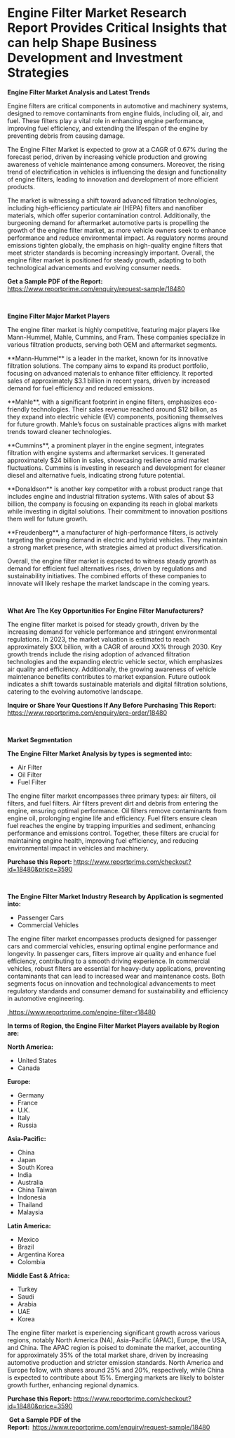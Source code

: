 <p><h1>Engine Filter Market Research Report Provides Critical Insights that can help Shape Business Development and Investment Strategies</h1></p><p><strong>Engine Filter Market Analysis and Latest Trends</strong></p>
<p><p>Engine filters are critical components in automotive and machinery systems, designed to remove contaminants from engine fluids, including oil, air, and fuel. These filters play a vital role in enhancing engine performance, improving fuel efficiency, and extending the lifespan of the engine by preventing debris from causing damage.</p><p>The Engine Filter Market is expected to grow at a CAGR of 0.67% during the forecast period, driven by increasing vehicle production and growing awareness of vehicle maintenance among consumers. Moreover, the rising trend of electrification in vehicles is influencing the design and functionality of engine filters, leading to innovation and development of more efficient products.</p><p>The market is witnessing a shift toward advanced filtration technologies, including high-efficiency particulate air (HEPA) filters and nanofiber materials, which offer superior contamination control. Additionally, the burgeoning demand for aftermarket automotive parts is propelling the growth of the engine filter market, as more vehicle owners seek to enhance performance and reduce environmental impact. As regulatory norms around emissions tighten globally, the emphasis on high-quality engine filters that meet stricter standards is becoming increasingly important. Overall, the engine filter market is positioned for steady growth, adapting to both technological advancements and evolving consumer needs.</p></p>
<p><strong>Get a Sample PDF of the Report:&nbsp;</strong> <a href="https://www.reportprime.com/enquiry/request-sample/18480?utm_campaign=4459&utm_medium=2&utm_source=Github&utm_content=ia&utm_term=18052025&utm_id=engine-filter">https://www.reportprime.com/enquiry/request-sample/18480</a></p>
<p>&nbsp;</p>
<p><strong>Engine Filter Major Market Players</strong></p>
<p><p>The engine filter market is highly competitive, featuring major players like Mann-Hummel, Mahle, Cummins, and Fram. These companies specialize in various filtration products, serving both OEM and aftermarket segments.</p><p>**Mann-Hummel** is a leader in the market, known for its innovative filtration solutions. The company aims to expand its product portfolio, focusing on advanced materials to enhance filter efficiency. It reported sales of approximately $3.1 billion in recent years, driven by increased demand for fuel efficiency and reduced emissions.</p><p>**Mahle**, with a significant footprint in engine filters, emphasizes eco-friendly technologies. Their sales revenue reached around $12 billion, as they expand into electric vehicle (EV) components, positioning themselves for future growth. Mahle’s focus on sustainable practices aligns with market trends toward cleaner technologies.</p><p>**Cummins**, a prominent player in the engine segment, integrates filtration with engine systems and aftermarket services. It generated approximately $24 billion in sales, showcasing resilience amid market fluctuations. Cummins is investing in research and development for cleaner diesel and alternative fuels, indicating strong future potential.</p><p>**Donaldson** is another key competitor with a robust product range that includes engine and industrial filtration systems. With sales of about $3 billion, the company is focusing on expanding its reach in global markets while investing in digital solutions. Their commitment to innovation positions them well for future growth.</p><p>**Freudenberg**, a manufacturer of high-performance filters, is actively targeting the growing demand in electric and hybrid vehicles. They maintain a strong market presence, with strategies aimed at product diversification.</p><p>Overall, the engine filter market is expected to witness steady growth as demand for efficient fuel alternatives rises, driven by regulations and sustainability initiatives. The combined efforts of these companies to innovate will likely reshape the market landscape in the coming years.</p></p>
<p>&nbsp;</p>
<p><strong>What Are The Key Opportunities For Engine Filter Manufacturers?</strong></p>
<p><p>The engine filter market is poised for steady growth, driven by the increasing demand for vehicle performance and stringent environmental regulations. In 2023, the market valuation is estimated to reach approximately $XX billion, with a CAGR of around XX% through 2030. Key growth trends include the rising adoption of advanced filtration technologies and the expanding electric vehicle sector, which emphasizes air quality and efficiency. Additionally, the growing awareness of vehicle maintenance benefits contributes to market expansion. Future outlook indicates a shift towards sustainable materials and digital filtration solutions, catering to the evolving automotive landscape.</p></p>
<p><strong>Inquire or Share Your Questions If Any Before Purchasing This Report:</strong> <a href="https://www.reportprime.com/enquiry/pre-order/18480?utm_campaign=4459&utm_medium=2&utm_source=Github&utm_content=ia&utm_term=18052025&utm_id=engine-filter">https://www.reportprime.com/enquiry/pre-order/18480</a></p>
<p>&nbsp;</p>
<p><strong>Market Segmentation</strong></p>
<p><strong>The Engine Filter Market Analysis by types is segmented into:</strong></p>
<p><ul><li>Air Filter</li><li>Oil Filter</li><li>Fuel Filter</li></ul></p>
<p><p>The engine filter market encompasses three primary types: air filters, oil filters, and fuel filters. Air filters prevent dirt and debris from entering the engine, ensuring optimal performance. Oil filters remove contaminants from engine oil, prolonging engine life and efficiency. Fuel filters ensure clean fuel reaches the engine by trapping impurities and sediment, enhancing performance and emissions control. Together, these filters are crucial for maintaining engine health, improving fuel efficiency, and reducing environmental impact in vehicles and machinery.</p></p>
<p><strong>Purchase this Report:&nbsp;</strong><a href="https://www.reportprime.com/checkout?id=18480&price=3590&utm_campaign=4459&utm_medium=2&utm_source=Github&utm_content=ia&utm_term=18052025&utm_id=engine-filter">https://www.reportprime.com/checkout?id=18480&price=3590</a></p>
<p>&nbsp;</p>
<p><strong>The Engine Filter Market Industry Research by Application is segmented into:</strong></p>
<p><ul><li>Passenger Cars</li><li>Commercial Vehicles</li></ul></p>
<p><p>The engine filter market encompasses products designed for passenger cars and commercial vehicles, ensuring optimal engine performance and longevity. In passenger cars, filters improve air quality and enhance fuel efficiency, contributing to a smooth driving experience. In commercial vehicles, robust filters are essential for heavy-duty applications, preventing contaminants that can lead to increased wear and maintenance costs. Both segments focus on innovation and technological advancements to meet regulatory standards and consumer demand for sustainability and efficiency in automotive engineering.</p></p>
<p><a href="https://www.reportprime.com/engine-filter-r18480?utm_campaign=4459&utm_medium=2&utm_source=Github&utm_content=ia&utm_term=18052025&utm_id=engine-filter">&nbsp;https://www.reportprime.com/engine-filter-r18480</a></p>
<p><strong>In terms of Region, the Engine Filter Market Players available by Region are:</strong></p>
<p>
    <p> <strong> North America: </strong>
        <ul>
            <li>United States</li>
            <li>Canada</li>
        </ul>
        </p> 
    <p> <strong> Europe: </strong>
        <ul>
            <li>Germany</li>
            <li>France</li>
            <li>U.K.</li>
            <li>Italy</li>
            <li>Russia</li>
        </ul>
        </p> 
    <p> <strong> Asia-Pacific: </strong>
        <ul>
            <li>China</li>
            <li>Japan</li>
            <li>South Korea</li>
            <li>India</li>
            <li>Australia</li>
            <li>China Taiwan</li>
            <li>Indonesia</li>
            <li>Thailand</li>
            <li>Malaysia</li>
        </ul>
        </p> 
    <p> <strong> Latin America: </strong>
        <ul>
            <li>Mexico</li>
            <li>Brazil</li>
            <li>Argentina Korea</li>
            <li>Colombia</li>
        </ul>
        </p> 
    <p> <strong> Middle East & Africa: </strong>
        <ul>
            <li>Turkey</li>
            <li>Saudi</li>
            <li>Arabia</li>
            <li>UAE</li>
            <li>Korea</li>
        </ul>
    </p>
    </p>
<p><p>The engine filter market is experiencing significant growth across various regions, notably North America (NA), Asia-Pacific (APAC), Europe, the USA, and China. The APAC region is poised to dominate the market, accounting for approximately 35% of the total market share, driven by increasing automotive production and stricter emission standards. North America and Europe follow, with shares around 25% and 20%, respectively, while China is expected to contribute about 15%. Emerging markets are likely to bolster growth further, enhancing regional dynamics.</p></p>
<p><strong>Purchase this Report: </strong><a href="https://www.reportprime.com/checkout?id=18480&price=3590&utm_campaign=4459&utm_medium=2&utm_source=Github&utm_content=ia&utm_term=18052025&utm_id=engine-filter">https://www.reportprime.com/checkout?id=18480&price=3590</a></p>
<p>&nbsp;<strong>Get a Sample PDF of the Report:&nbsp;&nbsp;</strong><a href="https://www.reportprime.com/enquiry/request-sample/18480?utm_campaign=4459&utm_medium=2&utm_source=Github&utm_content=ia&utm_term=18052025&utm_id=engine-filter">https://www.reportprime.com/enquiry/request-sample/18480</a></p>
<p><strong></strong></p>
<p><p></p><p></p><p></p></p>